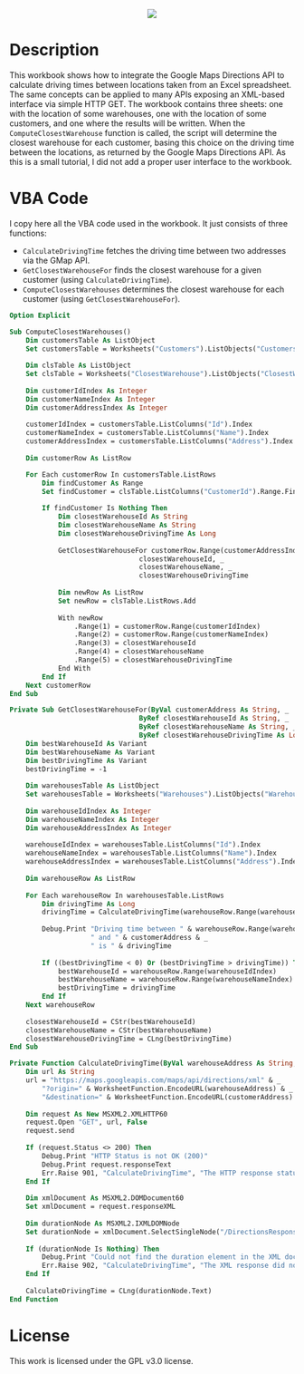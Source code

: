 <p align="center">
  <img src="https://openclipart.org/image/800px/241044" />
</p>

# Description

This workbook shows how to integrate the Google Maps Directions API to calculate driving times between locations taken from an Excel spreadsheet.
The same concepts can be applied to many APIs exposing an XML-based interface via simple HTTP GET.
The workbook contains three sheets: one with the location of some warehouses, one with the location of some customers, and one where the results will be written.
When the `ComputeClosestWarehouse` function is called, the script will determine the closest warehouse for each customer, basing this choice on the driving time between the locations, as returned by the Google Maps Directions API.
As this is a small tutorial, I did not add a proper user interface to the workbook.

# VBA Code

I copy here all the VBA code used in the workbook. It just consists of three functions:

* `CalculateDrivingTime` fetches the driving time between two addresses via the GMap API.
* `GetClosestWarehouseFor` finds the closest warehouse for a given customer (using `CalculateDrivingTime`).
* `ComputeClosestWarehouses` determines the closest warehouse for each customer (using `GetClosestWarehouseFor`).

```vb
Option Explicit

Sub ComputeClosestWarehouses()
    Dim customersTable As ListObject
    Set customersTable = Worksheets("Customers").ListObjects("CustomersTbl")
    
    Dim clsTable As ListObject
    Set clsTable = Worksheets("ClosestWarehouse").ListObjects("ClosestWarehouseTbl")
    
    Dim customerIdIndex As Integer
    Dim customerNameIndex As Integer
    Dim customerAddressIndex As Integer
    
    customerIdIndex = customersTable.ListColumns("Id").Index
    customerNameIndex = customersTable.ListColumns("Name").Index
    customerAddressIndex = customersTable.ListColumns("Address").Index
    
    Dim customerRow As ListRow

    For Each customerRow In customersTable.ListRows
        Dim findCustomer As Range
        Set findCustomer = clsTable.ListColumns("CustomerId").Range.Find(customerRow.Range(customerIdIndex))
        
        If findCustomer Is Nothing Then
            Dim closestWarehouseId As String
            Dim closestWarehouseName As String
            Dim closestWarehouseDrivingTime As Long
            
            GetClosestWarehouseFor customerRow.Range(customerAddressIndex), _
                                closestWarehouseId, _
                                closestWarehouseName, _
                                closestWarehouseDrivingTime
                                
            Dim newRow As ListRow
            Set newRow = clsTable.ListRows.Add
            
            With newRow
                .Range(1) = customerRow.Range(customerIdIndex)
                .Range(2) = customerRow.Range(customerNameIndex)
                .Range(3) = closestWarehouseId
                .Range(4) = closestWarehouseName
                .Range(5) = closestWarehouseDrivingTime
            End With
        End If
    Next customerRow
End Sub

Private Sub GetClosestWarehouseFor(ByVal customerAddress As String, _
                                ByRef closestWarehouseId As String, _
                                ByRef closestWarehouseName As String, _
                                ByRef closestWarehouseDrivingTime As Long)
    Dim bestWarehouseId As Variant
    Dim bestWarehouseName As Variant
    Dim bestDrivingTime As Variant
    bestDrivingTime = -1
        
    Dim warehousesTable As ListObject
    Set warehousesTable = Worksheets("Warehouses").ListObjects("WarehousesTbl")
    
    Dim warehouseIdIndex As Integer
    Dim warehouseNameIndex As Integer
    Dim warehouseAddressIndex As Integer
    
    warehouseIdIndex = warehousesTable.ListColumns("Id").Index
    warehouseNameIndex = warehousesTable.ListColumns("Name").Index
    warehouseAddressIndex = warehousesTable.ListColumns("Address").Index
    
    Dim warehouseRow As ListRow
    
    For Each warehouseRow In warehousesTable.ListRows
        Dim drivingTime As Long
        drivingTime = CalculateDrivingTime(warehouseRow.Range(warehouseAddressIndex), customerAddress)
        
        Debug.Print "Driving time between " & warehouseRow.Range(warehouseAddressIndex) & _
                    " and " & customerAddress & _
                    " is " & drivingTime
        
        If ((bestDrivingTime < 0) Or (bestDrivingTime > drivingTime)) Then
            bestWarehouseId = warehouseRow.Range(warehouseIdIndex)
            bestWarehouseName = warehouseRow.Range(warehouseNameIndex)
            bestDrivingTime = drivingTime
        End If
    Next warehouseRow
    
    closestWarehouseId = CStr(bestWarehouseId)
    closestWarehouseName = CStr(bestWarehouseName)
    closestWarehouseDrivingTime = CLng(bestDrivingTime)
End Sub

Private Function CalculateDrivingTime(ByVal warehouseAddress As String, ByVal customerAddress As String) As Long
    Dim url As String
    url = "https://maps.googleapis.com/maps/api/directions/xml" & _
        "?origin=" & WorksheetFunction.EncodeURL(warehouseAddress) & _
        "&destination=" & WorksheetFunction.EncodeURL(customerAddress)
        
    Dim request As New MSXML2.XMLHTTP60
    request.Open "GET", url, False
    request.send
    
    If (request.Status <> 200) Then
        Debug.Print "HTTP Status is not OK (200)"
        Debug.Print request.responseText
        Err.Raise 901, "CalculateDrivingTime", "The HTTP response status is not 200"
    End If
    
    Dim xmlDocument As MSXML2.DOMDocument60
    Set xmlDocument = request.responseXML
    
    Dim durationNode As MSXML2.IXMLDOMNode
    Set durationNode = xmlDocument.SelectSingleNode("/DirectionsResponse/route/leg/duration/value")
    
    If (durationNode Is Nothing) Then
        Debug.Print "Could not find the duration element in the XML document"
        Err.Raise 902, "CalculateDrivingTime", "The XML response did not contain a duration node"
    End If
    
    CalculateDrivingTime = CLng(durationNode.Text)
End Function
```

# License

This work is licensed under the GPL v3.0 license.

